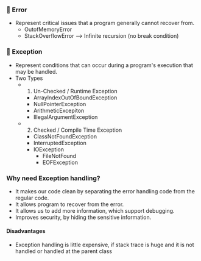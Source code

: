 ### 🔹 Error
- Represent critical issues that a program generally cannot recover from.
	- OutofMemoryError
	- StackOverflowError --> Infinite recursion (no break condition)

### 🔹 Exception
- Represent conditions that can occur during a program's execution that may be handled.
- Two  Types
	- 1. Un-Checked / Runtime Exception
		- ArrayIndexOutOfBoundException
		- NullPointerException
		- ArithmeticExcepiton
		- IllegalArgumentException
	- 2. Checked / Compile Time Exception
		- ClassNotFoundException
		- InterruptedException
		- IOException
			- FileNotFound
			- EOFException


### Why need Exception handling?

- It makes our code clean by separating the error handling code from the regular code.
- It allows program to recover from the error.
- It allows us to add more information, which support debugging.
- Improves security, by hiding the sensitive information.


#### Disadvantages
- Exception handling is little expensive, if stack trace is huge and it is not handled or handled at the parent class